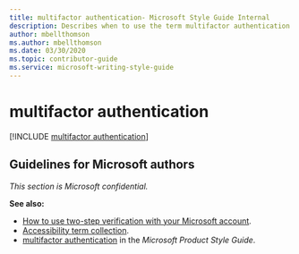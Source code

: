 ```yaml
---
title: multifactor authentication- Microsoft Style Guide Internal
description: Describes when to use the term multifactor authentication and clarifies that this term must not be hyphenated nor abbreviated.
author: mbellthomson
ms.author: mbellthomson
ms.date: 03/30/2020
ms.topic: contributor-guide
ms.service: microsoft-writing-style-guide
---
```

# multifactor authentication

[!INCLUDE [multifactor authentication](<~/../includes/multifactor-authentication.md>)]

## Guidelines for Microsoft authors

*This section is Microsoft confidential.*

**See also:**

- [How to use two-step verification with your Microsoft account](https://support.microsoft.com/help/12408/microsoft-account-how-to-use-two-step-verification).
- [Accessibility term collection](/style-guide/a-z-word-list-term-collections/term-collections/accessibility-terms).
- [multifactor authentication](/product-style-guide-msft-internal/a_z_names_terms/m/multifactor-authentication) in the *Microsoft Product Style Guide*.